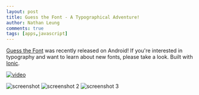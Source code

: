 ```yaml
---
layout: post
title: Guess the Font - A Typographical Adventure!
author: Nathan Leung
comments: true
tags: [apps,javascript]
---
```


[Guess the Font](https://play.google.com/store/apps/details?id=com.ionicframework.fontsapp826251) was recently released on Android!
If you're interested in typography and want to learn about new fonts, please take a look. Built with [Ionic](http://ionicframework.com/).

[![video](https://img.youtube.com/vi/QKviTH_X8B8/0.jpg)](https://www.youtube.com/watch?v=QKviTH_X8B8)

![screenshot](https://lh3.googleusercontent.com/J2cToh2nL484XtodDiCD1Bsad-AWarjntdtfXJzmVJ39fYsp7SPmg18xfnZGDoKwGW8=h310-rw)
![screenshot 2](https://lh3.googleusercontent.com/BKjv8JD6n0x_C4YFbGeHgaIAsc9UkdXa5iLjuoe9QotYl3MyjlA7vH42Qbn4UZkfDWA=h310-rw)
![screenshot 3](https://lh3.googleusercontent.com/p2scRcrB3q4DdzP3SNtoiRQIUg9sjMALssn-q13Z5B2sWpvNFnbBTD8sWsed4jQ6tFs=h310-rw)
